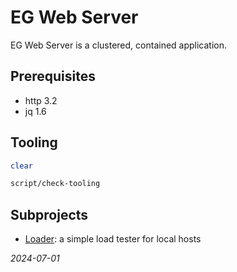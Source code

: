 


# EG Web Server
EG Web Server is a clustered, contained application.


## Prerequisites
* http 3.2
* jq 1.6


## Tooling
```bash
clear
```
```bash
script/check-tooling
```


## Subprojects
* [Loader](loader/README.md): a simple load tester for local hosts

*2024-07-01*

